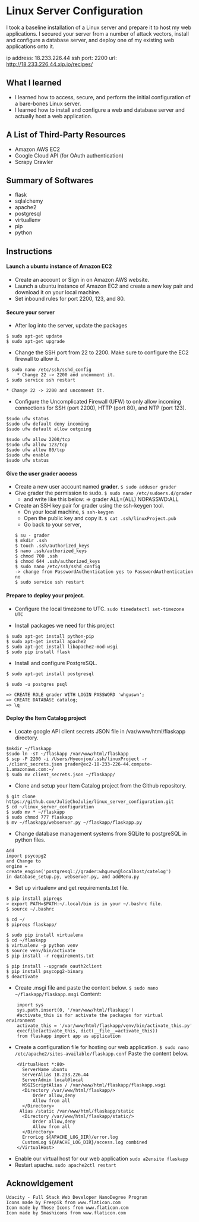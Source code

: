 # Linux Server Configuration
I took a baseline installation of a Linux server and prepare it to host my web applications. I secured your server from a number of attack vectors, install and configure a database server, and deploy one of my existing web applications onto it.

ip address: 18.233.226.44
ssh port: 2200
url: http://18.233.226.44.xip.io/recipes/


## What I learned
* I learned how to access, secure, and perform the initial configuration of a bare-bones Linux server. 
* I learned how to install and configure a web and database server and actually host a web application.


## A List of Third-Party Resources 
* Amazon AWS EC2
* Google Cloud API (for OAuth authentication)
* Scrapy Crawler


## Summary of Softwares
* flask
* sqlalchemy
* apache2
* postgresql
* virtuallenv
* pip
* python

## Instructions

#### Launch a ubuntu instance of Amazon EC2
- Create an account or Sign in on Amazon AWS website.
- Launch a ubuntu instance of Amazon EC2 and create a new key pair and download it on your local machine.
- Set inbound rules for port 2200, 123, and 80.

#### Secure your server
- After log into the server, update the packages
```
$ sudo apt-get update
$ sudo apt-get upgrade
```

- Change the SSH port from 22 to 2200. Make sure to configure the EC2 firewall to allow it.
```
$ sudo nano /etc/ssh/sshd_config 
	* Change 22 -> 2200 and uncomment it. 
$ sudo service ssh restart	
```
	* Change 22 -> 2200 and uncomment it. 

- Configure the Uncomplicated Firewall (UFW) to only allow incoming connections for SSH (port 2200), HTTP (port 80), and NTP (port 123).
```
$sudo ufw status
$sudo ufw default deny incoming
$sudo ufw default allow outgoing

$sudo ufw allow 2200/tcp  
$sudo ufw allow 123/tcp
$sudo ufw allow 80/tcp
$sudo ufw enable
$sudo ufw status
```

#### Give the user **grader** access
- Create a new user account named **grader**.
`$ sudo adduser grader`
- Give grader the permission to sudo.
`$ sudo nano /etc/sudoers.d/grader`
	* and write like this below: 
		=> grader ALL=(ALL) NOPASSWD:ALL
- Create an SSH key pair for grader using the ssh-keygen tool.
	* On your local machine, 
	`$ ssh-keygen`
	* Open the public key and copy it.
	`$ cat .ssh/linuxProject.pub`
	* Go back to your server,
	```
	$ su - grader
	$ mkdir .ssh
	$ touch .ssh/authorized_keys
	$ nano .ssh/authorized_keys
	$ chmod 700 .ssh
	$ chmod 644 .ssh/authorized_keys
 	$ sudo nano /etc/ssh/sshd_config
	-> change from PasswordAuthentication yes to PasswordAuthentication no
	$ sudo service ssh restart
	```

#### Prepare to deploy your project.
- Configure the local timezone to UTC.
`sudo timedatectl set-timezone UTC`

- Install packages we need for this project
```
$ sudo apt-get install python-pip
$ sudo apt-get install apache2
$ sudo apt-get install libapache2-mod-wsgi
$ sudo pip install flask
```

- Install and configure PostgreSQL.
```
$ sudo apt-get install postgresql

$ sudo -u postgres psql

=> CREATE ROLE grader WITH LOGIN PASSWORD 'whguswn';
=> CREATE DATABASE catalog;
=> \q
```

#### Deploy the Item Catalog project
- Locate google API client secrets JSON file in /var/www/html/flaskapp directory.
```
$mkdir ~/flaskapp
$sudo ln -sT ~/flaskapp /var/www/html/flaskapp 
$ scp -P 2200 -i /Users/Hyeonjoo/.ssh/linuxProject -r ./client_secrets.json grader@ec2-18-233-226-44.compute-1.amazonaws.com:~/
$ sudo mv client_secrets.json ~/flaskapp/
```
- Clone and setup your Item Catalog project from the Github repository.
```
$ git clone https://github.com/JulieChoJulie/linux_server_configuration.git
$ cd ~/linux_server_configuration
$ sudo mv * ~/flaskapp
$ sudo chmod 777 flaskapp
$ mv ~/flaskapp/webserver.py ~/flaskapp/flaskapp.py
```


- Change database management systems from SQLite to postgreSQL in python files.
```
Add
import psycopg2
and Change to 
engine = create_engine('postgresql://grader:whguswn@localhost/catelog')
in database_setup.py, webserver.py, and addMenu.py
```

- Set up virtualenv and get requirements.txt file.
```
$ pip install pipreqs
> export PATH=$PATH:~/.local/bin is in your ~/.bashrc file.
$ source ~/.bashrc

$ cd ~/
$ pipreqs flaskapp/

$ sudo pip install virtualenv
$ cd ~/flaskapp
$ virtualenv -p python venv
$ source venv/bin/activate
$ pip install -r requirements.txt

$ pip install --upgrade oauth2client 
$ pip install psycopg2-binary
$ deactivate
```

- Create .msgi file and paste the content below. 
`$ sudo nano ~/flaskapp/flaskapp.msgi`
Content:
```
	import sys
	sys.path.insert(0, '/var/www/html/flaskapp')
	#activate_this is for activate the packages for virtual environment
	activate_this = '/var/www/html/flaskapp/venv/bin/activate_this.py'
	execfile(activate_this, dict(__file__=activate_this))
	from flaskapp import app as application
```	
- Create a configuration file for hosting our web application.
`$ sudo nano /etc/apache2/sites-available/flaskapp.conf`
Paste the content below.
```
	<VirtualHost *:80>
	  ServerName ubuntu
	  ServerAlias 18.233.226.44
	  ServerAdmin local@local
	  WSGIScriptAlias / /var/www/html/flaskapp/flaskapp.wsgi
	  <Directory /var/www/html/flaskapp/>
	      Order allow,deny
	      Allow from all
	  </Directory>
	 Alias /static /var/www/html/flaskapp/static
	  <Directory /var/www/html/flaskapp/static/>
	      Order allow,deny
	      Allow from all
	  </Directory>
	  ErrorLog ${APACHE_LOG_DIR}/error.log
	  CustomLog ${APACHE_LOG_DIR}/access.log combined
	</VirtualHost>
```
- Enable our virtual host for our web application
`sudo a2ensite flaskapp`
- Restart apache.
`sudo apache2ctl restart`


## Acknowldgement
	Udacity - Full Stack Web Developer NanoDegree Program
	Icons made by Freepik from www.flaticon.com 
    Icon made by Those Icons from www.flaticon.com 
    Icon made by Smashicons from www.flaticon.com 


